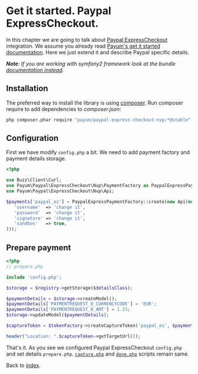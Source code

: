 # Get it started. Paypal ExpressCheckout.

In this chapter we are going to talk about [Paypal ExpressCheckout](https://www.paypal.com/webapps/mpp/express-checkout) integration.
We assume you already read [Payum's get it started documentation](https://github.com/Payum/Payum/blob/master/docs/get-it-started.md).
Here we just extend it and describe Paypal specific details.

_**Note**: If you are working with symfony2 framework look at the bundle [documentation instead](https://github.com/Payum/PayumBundle/blob/master/Resources/doc/index.md)._

## Installation

The preferred way to install the library is using [composer](http://getcomposer.org/).
Run composer require to add dependencies to _composer.json_:

```bash
php composer.phar require "payum/paypal-express-checkout-nvp:*@stable"
```

## Configuration

First we have modify `config.php` a bit.
We need to add payment factory and payment details storage.


```php
<?php

use Buzz\Client\Curl;
use Payum\Paypal\ExpressCheckout\Nvp\PaymentFactory as PaypalExpressPaymentFactory;
use Payum\Paypal\ExpressCheckout\Nvp\Api;

$payments['paypal_es'] = PaypalExpressPaymentFactory::create(new Api(new Curl, array(
   'username'  => 'change it',
   'password'  => 'change it',
   'signature' => 'change it',
   'sandbox'   => true,
)));
```

## Prepare payment

```php
<?php
// prepare.php

include 'config.php';

$storage = $registry->getStorage($detailsClass);

$paymentDetails = $storage->createModel();
$paymentDetails['PAYMENTREQUEST_0_CURRENCYCODE'] = 'EUR';
$paymentDetails['PAYMENTREQUEST_0_AMT'] = 1.23;
$storage->updateModel($paymentDetails);

$captureToken = $tokenFactory->createCaptureToken('paypal_es', $paymentDetails, 'done.php');

header("Location: ".$captureToken->getTargetUrl());
```

That's it. As you see we configured Paypal ExpressCheckout `config.php` and set details `prepare.php`.
[`capture.php`](https://github.com/Payum/Payum/blob/master/src/Payum/Core/Resources/docs/capture-script.md) and [`done.php`](https://github.com/Payum/Payum/blob/master/src/Payum/Core/Resources/docs/done-script.md) scripts remain same.

Back to [index](index.md).
